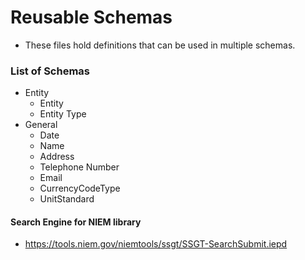 #  Reusable Schemas

* These files hold definitions that can be used in multiple schemas.

### List of Schemas

* Entity
	* Entity
	* Entity Type
* General
	* Date
	* Name
	* Address
	* Telephone Number
	* Email
	* CurrencyCodeType
	* UnitStandard

#### Search Engine for NIEM library
* https://tools.niem.gov/niemtools/ssgt/SSGT-SearchSubmit.iepd